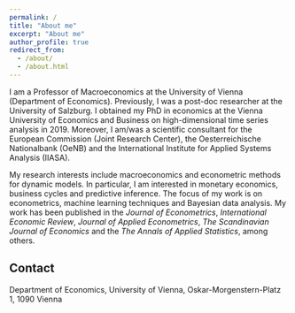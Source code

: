 ```yaml
---
permalink: /
title: "About me"
excerpt: "About me"
author_profile: true
redirect_from: 
  - /about/
  - /about.html
---
```


I am a Professor of Macroeconomics at the University of Vienna (Department of Economics). Previously, I was a post-doc researcher at the University of Salzburg. I obtained my PhD in economics at the Vienna University of Economics and Business on high-dimensional time series analysis in 2019. Moreover, I am/was a scientific consultant for the European Commission (Joint Research Center), the Oesterreichische Nationalbank (OeNB) and the International Institute for Applied Systems Analysis (IIASA). 

My research interests include macroeconomics and econometric methods for dynamic models. In particular, I am interested in monetary economics, business cycles and predictive inference. The focus of my work is on econometrics, machine learning techniques and Bayesian data analysis. My work has been published in the _Journal of Econometrics_, _International Economic Review_, _Journal of Applied Econometrics_, _The Scandinavian Journal of Economics_ and the _The Annals of Applied Statistics_, among others.

Contact
-----
Department of Economics, University of Vienna, Oskar-Morgenstern-Platz 1, 1090 Vienna
